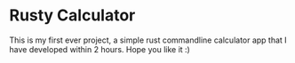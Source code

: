 # Rusty Calculator

This is my first ever project, a simple rust commandline calculator app that I have developed within 2 hours. Hope you like it :)

